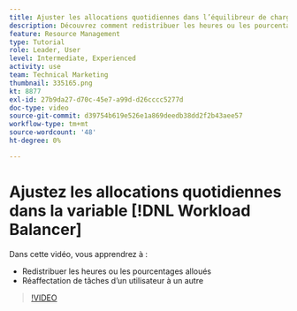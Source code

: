 ```yaml
---
title: Ajuster les allocations quotidiennes dans l’équilibreur de charge de travail
description: Découvrez comment redistribuer les heures ou les pourcentages alloués et réaffecter le travail d’un utilisateur à un autre.
feature: Resource Management
type: Tutorial
role: Leader, User
level: Intermediate, Experienced
activity: use
team: Technical Marketing
thumbnail: 335165.png
kt: 8877
exl-id: 27b9da27-d70c-45e7-a99d-d26cccc5277d
doc-type: video
source-git-commit: d39754b619e526e1a869deedb38dd2f2b43aee57
workflow-type: tm+mt
source-wordcount: '48'
ht-degree: 0%

---
```


# Ajustez les allocations quotidiennes dans la variable [!DNL Workload Balancer]

Dans cette vidéo, vous apprendrez à :

* Redistribuer les heures ou les pourcentages alloués
* Réaffectation de tâches d’un utilisateur à un autre


>[!VIDEO](https://video.tv.adobe.com/v/335165/?quality=12)

